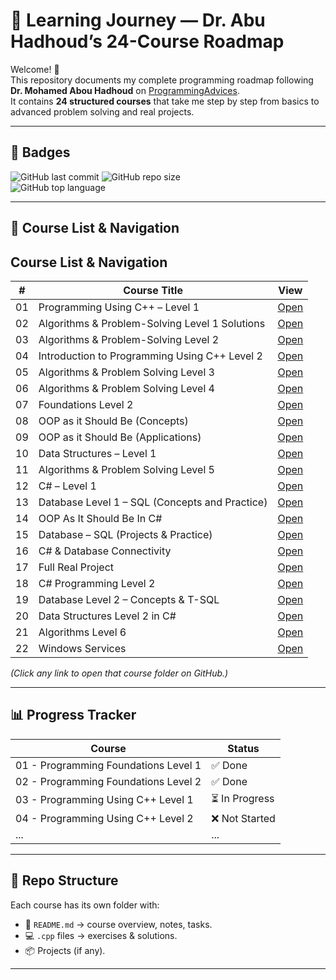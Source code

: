 # 🚀 Learning Journey — Dr. Abu Hadhoud’s 24-Course Roadmap

Welcome! 👋  
This repository documents my complete programming roadmap following **Dr. Mohamed Abou Hadhoud** on [ProgrammingAdvices](https://programmingadvices.com/p/roadmap).  
It contains **24 structured courses** that take me step by step from basics to advanced problem solving and real projects.

---

## 🏅 Badges

![GitHub last commit](https://img.shields.io/github/last-commit/mohamed-hassan-pro/learning-journey)
![GitHub repo size](https://img.shields.io/github/repo-size/mohamed-hassan-pro/learning-journey)  
![GitHub top language](https://img.shields.io/github/languages/top/mohamed-hassan-pro/learning-journey)

---

## 📘 Course List & Navigation

##  Course List & Navigation

| #   | Course Title                                         | View |
|-----|------------------------------------------------------|------|
| 01  | Programming Using C++ – Level 1                      | [Open](./01-Programming-Using-Cpp-Level1) |
| 02  | Algorithms & Problem-Solving Level 1 Solutions       | [Open](./02-Algorithms-Problem-Solving-Level1-Solutions) |
| 03  | Algorithms & Problem-Solving Level 2                 | [Open](./03-Algorithms-Problem-Solving-Level2) |
| 04  | Introduction to Programming Using C++ Level 2        | [Open](./04-Programming-Using-Cpp-Level2) |
| 05  | Algorithms & Problem Solving Level 3                 | [Open](./05-Algorithms-Problem-Solving-Level3) |
| 06  | Algorithms & Problem Solving Level 4                 | [Open](./06-Algorithms-Problem-Solving-Level4) |
| 07  | Foundations Level 2                                  | [Open](./07-Foundations-Level2) |
| 08  | OOP as it Should Be (Concepts)                       | [Open](./08-OOP-As-It-Should-Be-Concepts) |
| 09  | OOP as it Should Be (Applications)                   | [Open](./09-OOP-As-It-Should-Be-Applications) |
| 10  | Data Structures – Level 1                            | [Open](./10-Data-Structures-Level1) |
| 11  | Algorithms & Problem Solving Level 5                 | [Open](./11-Algorithms-Problem-Solving-Level5) |
| 12  | C# – Level 1                                          | [Open](./12-CSharp-Level1) |
| 13  | Database Level 1 – SQL (Concepts and Practice)       | [Open](./13-Database-Level1-SQL) |
| 14  | OOP As It Should Be In C#                            | [Open](./14-OOP-In-CSharp) |
| 15  | Database – SQL (Projects & Practice)                 | [Open](./15-Database-SQL-Projects) |
| 16  | C# & Database Connectivity                           | [Open](./16-CSharp-Database-Connectivity) |
| 17  | Full Real Project                                    | [Open](./17-Full-Real-Project) |
| 18  | C# Programming Level 2                               | [Open](./18-CSharp-Level2) |
| 19  | Database Level 2 – Concepts & T-SQL                  | [Open](./19-Database-Level2-TSQL) |
| 20  | Data Structures Level 2 in C#                        | [Open](./20-Data-Structures-Level2-CSharp) |
| 21  | Algorithms Level 6                                   | [Open](./21-Algorithms-Level6) |
| 22  | Windows Services                                     | [Open](./22-Windows-Services) |

*(Click any link to open that course folder on GitHub.)*

---

## 📊 Progress Tracker

| Course | Status |
|--------|---------|
| 01 - Programming Foundations Level 1 | ✅ Done |
| 02 - Programming Foundations Level 2 | ✅ Done |
| 03 - Programming Using C++ Level 1   | ⏳ In Progress |
| 04 - Programming Using C++ Level 2   | ❌ Not Started |
| ... | ... |

---

## 📂 Repo Structure

Each course has its own folder with:
- 📄 `README.md` → course overview, notes, tasks.
- 💻 `.cpp` files → exercises & solutions.
- 📦 Projects (if any).

---
